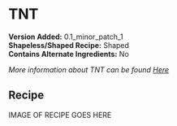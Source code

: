 # TNT
**Version Added:** 0.1_minor_patch_1  
**Shapeless/Shaped Recipe:** Shaped  
**Contains Alternate Ingredients:** No

*More information about TNT can be found [Here](https://minecraft.fandom.com/wiki/TNT)*

## Recipe
IMAGE OF RECIPE GOES HERE
